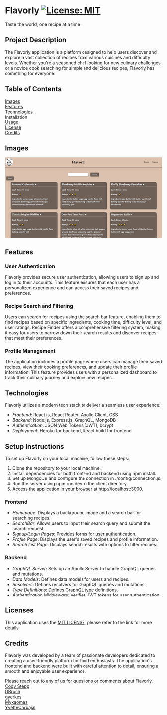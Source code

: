 # Flavorly [![License: MIT](https://img.shields.io/badge/License-MIT-yellow.svg)](https://opensource.org/licenses/MIT) 
Taste the world, one recipe at a time


## Project Description
The Flavorly application is a platform designed to help users discover and explore a vast collection of recipes from various cuisines and difficulty levels. Whether you're a seasoned chef looking for new culinary challenges or a novice cook searching for simple and delicious recipes, Flavorly has something for everyone.

## Table of Contents
[Images](#images)  
[Features](#features)  
[Technologies](#technologies)  
[Installation](#setup-instructions)  
[Usage](#usage)  
[License](#license)  
 [Credits](#credits) 

## Images
![alt text](/client/public/images/readme_screenshot.png)

## Features
### User Authentication
Flavorly provides secure user authentication, allowing users to sign up and log in to their accounts. This feature ensures that each user has a personalized experience and can access their saved recipes and preferences.

### Recipe Search and Filtering
Users can search for recipes using the search bar feature, enabling them to find recipes based on specific ingredients, cooking time, difficulty level, and user ratings. Recipe Finder offers a comprehensive filtering system, making it easy for users to narrow down their search results and discover recipes that meet their preferences.

### Profile Management
The application includes a profile page where users can manage their saved recipes, view their cooking preferences, and update their profile information. This feature provides users with a personalized dashboard to track their culinary journey and explore new recipes.

## Technologies
Flavorly utilizes a modern tech stack to deliver a seamless user experience:

- *Frontend*: React.js, React Router, Apollo Client, CSS
- *Backend*: Node.js, Express.js, GraphQL, MongoDB
- *Authentication*: JSON Web Tokens (JWT), bcrypt
- *Deployment*: Heroku for backend, React build for frontend

## Setup Instructions
To set up Flavorly on your local machine, follow these steps:

1. Clone the repository to your local machine.
2. Install dependencies for both frontend and backend using npm install.
3. Set up MongoDB and configure the connection in ./config/connection.js.
4. Run the server using npm run dev in the client directory.
5. Access the application in your browser at http://localhost:3000.

### Frontend
- *Homepage*: Displays a background image and a search bar for searching recipes.
- *SearchBar*: Allows users to input their search query and submit the search request.
- *Signup/Login Pages*: Provides forms for user authentication.
- *Profile Page*: Displays the user's saved recipes and profile information.
- *Search List Page*: Displays search results with options to filter recipes.

### Backend
- *GraphQL Server*: Sets up an Apollo Server to handle GraphQL queries and mutations.
- *Data Models*: Defines data models for users and recipes.
- *Resolvers*: Defines resolvers for GraphQL queries and mutations.
- *Type Definitions*: Defines GraphQL type definitions.
- *Authentication Middleware*: Verifies JWT tokens for user authentication.

## Licenses
This application uses the [MIT LICENSE](./LICENSE), please refer to the link for more details

## Credits
Flavorly was developed by a team of passionate developers dedicated to creating a user-friendly platform for food enthusiasts. The application's frontend and backend were built with careful attention to detail, ensuring a smooth and enjoyable user experience.

Please reach out to any of us for questions or comments about Flavorly.  
[Cody Stepp](https://github.com/codystepp1006)  
[DBrush](https://github.com/coldnebraska)  
[gyerkes](https://github.com/gyerkes)  
[Mykaomas](https://github.com/mykaomas)  
[YvetteCarbajal](https://github.com/YvetteCarbajal)  
